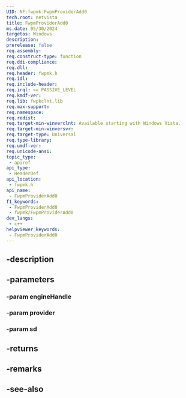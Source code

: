 ```yaml
---
UID: NF:fwpmk.FwpmProviderAdd0
tech.root: netvista
title: FwpmProviderAdd0
ms.date: 05/30/2024
targetos: Windows
description: 
prerelease: false
req.assembly: 
req.construct-type: function
req.ddi-compliance: 
req.dll: 
req.header: fwpmk.h
req.idl: 
req.include-header: 
req.irql: <= PASSIVE_LEVEL
req.kmdf-ver: 
req.lib: fwpkclnt.lib
req.max-support: 
req.namespace: 
req.redist: 
req.target-min-winverclnt: Available starting with Windows Vista.
req.target-min-winversvr: 
req.target-type: Universal
req.type-library: 
req.umdf-ver: 
req.unicode-ansi: 
topic_type:
 - apiref
api_type:
 - HeaderDef
api_location:
 - fwpmk.h
api_name:
 - FwpmProviderAdd0
f1_keywords:
 - FwpmProviderAdd0
 - fwpmk/FwpmProviderAdd0
dev_langs:
 - c++
helpviewer_keywords:
 - FwpmProviderAdd0
---
```


## -description

## -parameters

### -param engineHandle

### -param provider

### -param sd

## -returns

## -remarks

## -see-also

